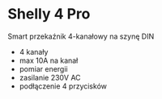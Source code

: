 # Shelly 4 Pro
Smart przekaźnik 4-kanałowy na szynę DIN
* 4 kanały
* max 10A na kanał
* pomiar energii
* zasilanie 230V AC
* podłączenie 4 przycisków